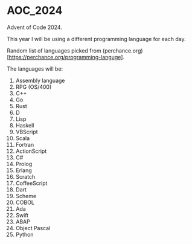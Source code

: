 # AOC_2024
Advent of Code 2024.

This year I will be using a different programming language for each day.

Random list of languages picked from (perchance.org)[https://perchance.org/programming-languge].

The languages will be:

1. Assembly language
2. RPG (OS/400)
3. C++
4. Go
5. Rust
6. D
7. Lisp
8. Haskell
9. VBScript
10. Scala
11. Fortran
12. ActionScript
13. C#
14. Prolog
15. Erlang
16. Scratch
17. CoffeeScript
18. Dart
19. Scheme
20. COBOL
21. Ada
22. Swift
23. ABAP
24. Object Pascal
25. Python
